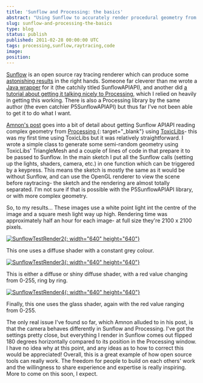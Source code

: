 ```yaml
---
title: 'Sunflow and Processing: the basics'
abstract: "Using Sunflow to accurately render procedural geometry from Processing."
slug: sunflow-and-processing-the-basics
type: blog
status: publish
published: 2011-02-28 00:00:00 UTC
tags: processing,sunflow,raytracing,code
image: 
position: 
---
```


[Sunflow][1] is an open source ray tracing renderer
which can produce some [astonishing results][2] in
the right hands. Someone far cleverer than me wrote a [Java
wrapper][3] for it (the catchily titled
SunflowAPIAPI), and another did [a tutorial about getting it talking
nicely to Processing][4], which I relied on heavily
in getting this working. There is also a Processing library by the same
author (the even catchier P5SunflowAPIAPI) but thus far I\'ve not been
able to get it to do what I want.

[Amnon\'s post][4] goes into a bit of detail about
getting Sunflow APIAPI reading complex geometry from [Processing ][5]{:
target="_blank"} using [ToxicLibs][6]- this was my
first time using ToxicLibs but it was relatively straightforward. I
wrote a simple class to generate some semi-random geometry using
ToxicLibs\' TriangleMesh and a couple of lines of code in that prepare
it to be passed to Sunflow. In the main sketch I put all the Sunflow
calls (setting up the lights, shaders, camera, etc.) in one function
which can be triggered by a keypress. This means the sketch is mostly
the same as it would be without Sunflow, and can use the OpenGL renderer
to view the scene before raytracing- the sketch and the rendering are
almost totally separated. I\'m not sure if that is possible with the
P5SunflowAPIAPI library, or with more complex geometry.

So, to my results... These images use a white point light int the centre
of the image and a square mesh light way up high. Rendering time was
approximately half an hour for each image- at full size they\'re 2100 x
2100 pixels.

[![SunflowTestRender2](https://farm6.static.flickr.com/5134/5481521239_69af30cf37_z.jpg){:
width="640" height="640"}][7]

This one uses a diffuse shader with a constant grey colour.

[![SunflowTestRender3](https://farm6.static.flickr.com/5133/5482121704_cf39ca54af_z.jpg){:
width="640" height="640"}][8]

This is either a diffuse or shiny diffuse shader, with a red value
changing from 0-255, ring by ring.

[![SunflowTestRender4](https://farm6.static.flickr.com/5099/5486710760_a2d8c1128a_z.jpg){:
width="640" height="640"}][9]

Finally, this one uses the glass shader, again with the red value
ranging from 0-255.

The only real issue I\'ve found so far, which Amnon alluded to in his
post, is that the camera behaves differently in Sunflow and Processing.
I\'ve got the settings pretty close, but everything I render in Sunflow
comes out flipped 180 degrees horizontally compared to its position in
the Processing window. I have no idea why at this point, and any ideas
as to how to correct this would be appreciated! Overall, this is a great
example of how open source tools can really work. The freedom for people
to build on each others\' work and the willingness to share experience
and expertise is really inspiring. More to come on this soon, I expect.



[1]: http://sunflow.sourceforge.net/index.php?pg=news
[2]: http://sunflow.sourceforge.net/index.php?pg=gall
[3]: http://code.google.com/p/sunflowapiapi/
[4]: http://amnonp5.wordpress.com/2010/09/28/sunflow-processing/
[5]: http://processing.org/
[6]: http://toxiclibs.org/
[7]: http://www.flickr.com/photos/53111802@N05/5481521239/
[8]: http://www.flickr.com/photos/53111802@N05/5482121704/
[9]: http://www.flickr.com/photos/53111802@N05/5486710760/
